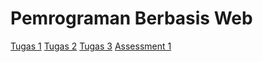 # Pemrograman Berbasis Web

[Tugas 1](https://maisyyaz.github.io/Pemrograman-Berbasis-Web/Tugas%201/)
[Tugas 2](https://maisyyaz.github.io/Pemrograman-Berbasis-Web/Tugas%202/)
[Tugas 3](https://maisyyaz.github.io/Pemrograman-Berbasis-Web/Tugas%203/)
[Assessment 1](https://maisyyaz.github.io/Pemrograman-Berbasis-Web/Assessment%201/)
